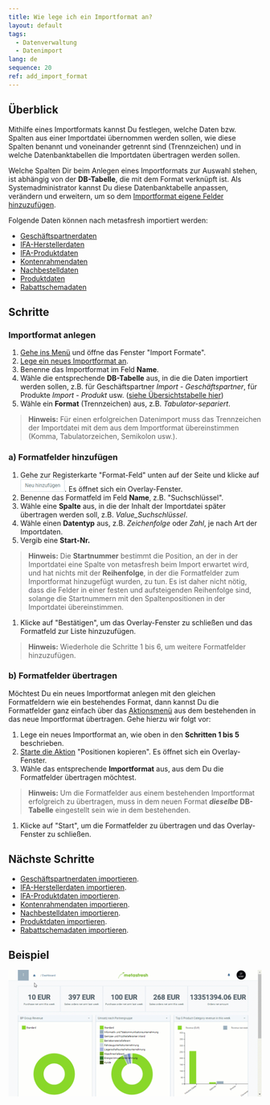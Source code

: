 ```yaml
---
title: Wie lege ich ein Importformat an?
layout: default
tags:
  - Datenverwaltung
  - Datenimport
lang: de
sequence: 20
ref: add_import_format
---
```


## Überblick
Mithilfe eines Importformats kannst Du festlegen, welche Daten bzw. Spalten aus einer Importdatei übernommen werden sollen, wie diese Spalten benannt und voneinander getrennt sind (Trennzeichen) und in welche Datenbanktabellen die Importdaten übertragen werden sollen.

Welche Spalten Dir beim Anlegen eines Importformats zur Auswahl stehen, ist abhängig von der **DB-Tabelle**, die mit dem Format verknüpft ist. Als Systemadministrator kannst Du diese Datenbanktabelle anpassen, verändern und erweitern, um so dem [Importformat eigene Felder hinzuzufügen](Importformat_erweitern_eigene_Felder).

Folgende Daten können nach metasfresh importiert werden:
- [Geschäftspartnerdaten](GPartnerdaten_importieren)
- [IFA-Herstellerdaten](GPartnerdaten_importieren_Pharma)
- [IFA-Produktdaten](Produktdaten_importieren_Pharma)
- [Kontenrahmendaten](Kontenrahmendaten_importieren)
- [Nachbestelldaten](Nachbestelldaten_importieren)
- [Produktdaten](Produktdaten_importieren)
- [Rabattschemadaten](Rabattschema_importieren)

## Schritte

### Importformat anlegen
1. [Gehe ins Menü](Menu) und öffne das Fenster "Import Formate".
1. [Lege ein neues Importformat an](Neuer_Datensatz_Fenster_Webui).
1. Benenne das Importformat im Feld **Name**.
1. Wähle die entsprechende **DB-Tabelle** aus, in die die Daten importiert werden sollen, z.B. für Geschäftspartner *Import - Geschäftspartner*, für Produkte *Import - Produkt* usw. ([siehe Übersichtstabelle hier](Datenimport_nach_metasfresh))
1. Wähle ein **Format** (Trennzeichen) aus, z.B. *Tabulator-separiert*.
 >**Hinweis:** Für einen erfolgreichen Datenimport muss das Trennzeichen der Importdatei mit dem aus dem Importformat übereinstimmen (Komma, Tabulatorzeichen, Semikolon usw.).

### a) Formatfelder hinzufügen
1. Gehe zur Registerkarte "Format-Feld" unten auf der Seite und klicke auf ![](assets/Neu_hinzufuegen_Button.png). Es öffnet sich ein Overlay-Fenster.
1. Benenne das Formatfeld im Feld **Name**, z.B. "Suchschlüssel".
1. Wähle eine **Spalte** aus, in die der Inhalt der Importdatei später übertragen werden soll, z.B. *Value_Suchschlüssel*.
1. Wähle einen **Datentyp** aus, z.B. *Zeichenfolge* oder *Zahl*, je nach Art der Importdaten.
1. Vergib eine **Start-Nr.**
 >**Hinweis:** Die **Startnummer** bestimmt die Position, an der in der Importdatei eine Spalte von metasfresh beim Import erwartet wird, und hat nichts mit der **Reihenfolge**, in der die Formatfelder zum Importformat hinzugefügt wurden, zu tun. Es ist daher nicht nötig, dass die Felder in einer festen und aufsteigenden Reihenfolge sind, solange die Startnummern mit den Spaltenpositionen in der Importdatei übereinstimmen.

1. Klicke auf "Bestätigen", um das Overlay-Fenster zu schließen und das Formatfeld zur Liste hinzuzufügen.
 >**Hinweis:** Wiederhole die Schritte 1 bis 6, um weitere Formatfelder hinzuzufügen.

### b) Formatfelder übertragen
Möchtest Du ein neues Importformat anlegen mit den gleichen Formatfeldern wie ein bestehendes Format, dann kannst Du die Formatfelder ganz einfach über das [Aktionsmenü](AktionStarten) aus dem bestehenden in das neue Importformat übertragen. Gehe hierzu wir folgt vor:

1. Lege ein neues Importformat an, wie oben in den **Schritten 1 bis 5** beschrieben.
1. [Starte die Aktion](AktionStarten) "Positionen kopieren". Es öffnet sich ein Overlay-Fenster.
1. Wähle das entsprechende **Importformat** aus, aus dem Du die Formatfelder übertragen möchtest.
 >**Hinweis:** Um die Formatfelder aus einem bestehenden Importformat erfolgreich zu übertragen, muss in dem neuen Format **_dieselbe_ DB-Tabelle** eingestellt sein wie in dem bestehenden.

1. Klicke auf "Start", um die Formatfelder zu übertragen und das Overlay-Fenster zu schließen.

## Nächste Schritte
- [Geschäftspartnerdaten importieren](GPartnerdaten_importieren).
- [IFA-Herstellerdaten importieren](GPartnerdaten_importieren_Pharma).
- [IFA-Produktdaten importieren](Produktdaten_importieren_Pharma).
- [Kontenrahmendaten importieren](Kontenrahmendaten_importieren).
- [Nachbestelldaten importieren](Nachbestelldaten_importieren).
- [Produktdaten importieren](Produktdaten_importieren).
- [Rabattschemadaten importieren](Rabattschema_importieren).

## Beispiel
![](assets/Importformat_anlegen.gif)
